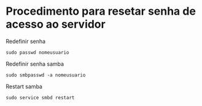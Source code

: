 # Procedimento para resetar senha de acesso ao servidor

Redefinir senha
```
sudo passwd nomeusuario
```

Redefinir senha samba
```
sudo smbpasswd -a nomeusuario
```
Restart samba
```
sudo service smbd restart
```
